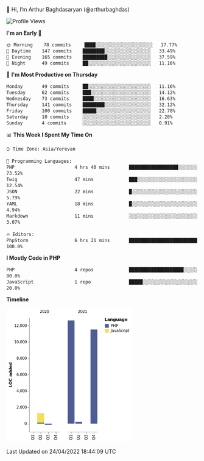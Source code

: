 👋 Hi, I’m Arthur Baghdasaryan (@arthurbaghdas)


<!--START_SECTION:waka-->
![Profile Views](http://img.shields.io/badge/Profile%20Views-0-blue)

**I'm an Early 🐤** 

```text
🌞 Morning    78 commits     ████░░░░░░░░░░░░░░░░░░░░░   17.77% 
🌆 Daytime    147 commits    ████████░░░░░░░░░░░░░░░░░   33.49% 
🌃 Evening    165 commits    █████████░░░░░░░░░░░░░░░░   37.59% 
🌙 Night      49 commits     ██░░░░░░░░░░░░░░░░░░░░░░░   11.16%

```
📅 **I'm Most Productive on Thursday** 

```text
Monday       49 commits     ██░░░░░░░░░░░░░░░░░░░░░░░   11.16% 
Tuesday      62 commits     ███░░░░░░░░░░░░░░░░░░░░░░   14.12% 
Wednesday    73 commits     ████░░░░░░░░░░░░░░░░░░░░░   16.63% 
Thursday     141 commits    ████████░░░░░░░░░░░░░░░░░   32.12% 
Friday       100 commits    █████░░░░░░░░░░░░░░░░░░░░   22.78% 
Saturday     10 commits     ░░░░░░░░░░░░░░░░░░░░░░░░░   2.28% 
Sunday       4 commits      ░░░░░░░░░░░░░░░░░░░░░░░░░   0.91%

```


📊 **This Week I Spent My Time On** 

```text
⌚︎ Time Zone: Asia/Yerevan

💬 Programming Languages: 
PHP                      4 hrs 40 mins       ██████████████████░░░░░░░   73.52% 
Twig                     47 mins             ███░░░░░░░░░░░░░░░░░░░░░░   12.54% 
JSON                     22 mins             █░░░░░░░░░░░░░░░░░░░░░░░░   5.79% 
YAML                     18 mins             █░░░░░░░░░░░░░░░░░░░░░░░░   4.94% 
Markdown                 11 mins             ░░░░░░░░░░░░░░░░░░░░░░░░░   3.07%

🔥 Editors: 
PhpStorm                 6 hrs 21 mins       █████████████████████████   100.0%

```

**I Mostly Code in PHP** 

```text
PHP                      4 repos             ████████████████████░░░░░   80.0% 
JavaScript               1 repo              █████░░░░░░░░░░░░░░░░░░░░   20.0%

```


**Timeline**

![Chart not found](https://raw.githubusercontent.com/arthurbaghdas/arthurbaghdas/main/charts/bar_graph.png) 


 Last Updated on 24/04/2022 18:44:09 UTC
<!--END_SECTION:waka-->
